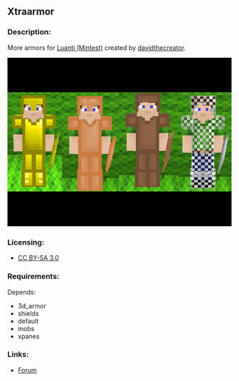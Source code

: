 ## Xtraarmor

### Description:

More armors for [Luanti (Mintest)](https://www.luanti.org/) created by [davidthecreator](https://content.luanti.org/users/davidthecreator/).

![screenshot](screenshot.png)

### Licensing:

- [CC BY-SA 3.0](license.txt)

### Requirements:

Depends:
- 3d_armor
- shields
- default
- mobs
- xpanes

### Links:

- [Forum](https://forum.minetest.net/viewtopic.php?t=16645)

